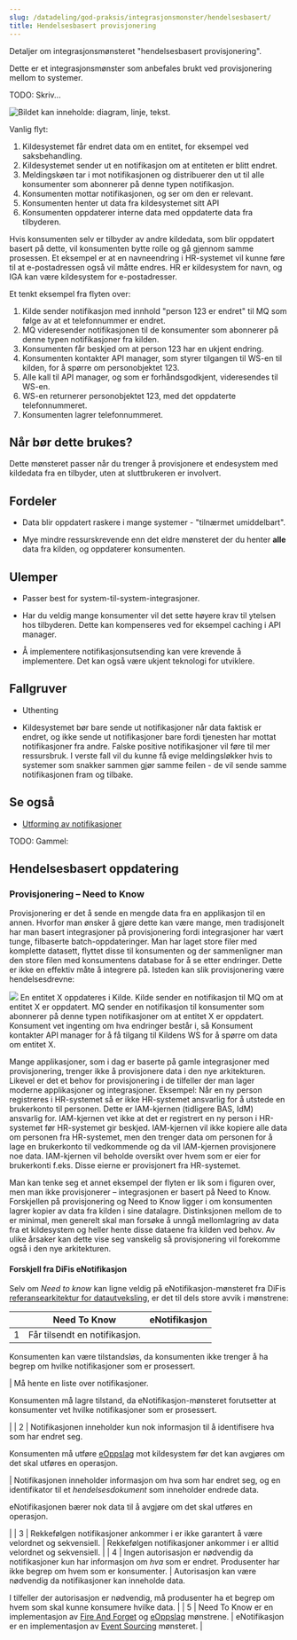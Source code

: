 ```yaml
---
slug: /datadeling/god-praksis/integrasjonsmonster/hendelsesbasert/
title: Hendelsesbasert provisjonering
---
```


Detaljer om integrasjonsmønsteret "hendelsesbasert provisjonering".

Dette er et integrasjonsmønster som anbefales brukt ved provisjonering mellom to systemer.


TODO: Skriv...


![Bildet kan inneholde: diagram, linje, tekst.](/datadeling/img/ws-mq-sirkel.png)


Vanlig flyt:


1. Kildesystemet får endret data om en entitet, for eksempel ved saksbehandling.
2. Kildesystemet sender ut en notifikasjon om at entiteten er blitt endret.
3. Meldingskøen tar i mot notifikasjonen og distribuerer den ut til alle konsumenter som abonnerer på denne typen notifikasjon.
4. Konsumenten mottar notifikasjonen, og ser om den er relevant.
5. Konsumenten henter ut data fra kildesystemet sitt API
6. Konsumenten oppdaterer interne data med oppdaterte data fra tilbyderen.


Hvis konsumenten selv er tilbyder av andre kildedata, som blir oppdatert basert
på dette, vil konsumenten bytte rolle og gå gjennom samme prosessen. Et
eksempel er at en navneendring i HR-systemet vil kunne føre til at
e-postadressen også vil måtte endres. HR er kildesystem for navn, og IGA kan
være kildesystem for e-postadresser.


Et tenkt eksempel fra flyten over:

1. Kilde sender notifikasjon med innhold "person 123 er endret" til MQ som følge av at et telefonnummer er endret.
2. MQ videresender notifikasjonen til de konsumenter som abonnerer på denne typen notifikasjoner fra kilden.
3. Konsumenten får beskjed om at person 123 har en ukjent endring.
4. Konsumenten kontakter API manager, som styrer tilgangen til WS-en til kilden, for å spørre om personobjektet 123.
5. Alle kall til API manager, og som er forhåndsgodkjent, videresendes til WS-en.
6. WS-en returnerer personobjektet 123, med det oppdaterte telefonnummeret.
7. Konsumenten lagrer telefonnummeret.


## Når bør dette brukes?


Dette mønsteret passer når du trenger å provisjonere et endesystem med
kildedata fra en tilbyder, uten at sluttbrukeren er involvert.


## Fordeler


* Data blir oppdatert raskere i mange systemer - "tilnærmet umiddelbart".

* Mye mindre ressurskrevende enn det eldre mønsteret der du henter **alle**
data fra kilden, og oppdaterer konsumenten.


## Ulemper


* Passer best for system-til-system-integrasjoner.

* Har du veldig mange konsumenter vil det sette høyere krav til ytelsen hos
tilbyderen. Dette kan kompenseres ved for eksempel caching i API manager.

* Å implementere notifikasjonsutsending kan vere krevende å implementere. Det
kan også være ukjent teknologi for utviklere.


## Fallgruver


* Uthenting

* Kildesystemet bør bare sende ut notifikasjoner når data faktisk er endret, og
ikke sende ut notifikasjoner bare fordi tjenesten har mottat notifikasjoner fra
andre. Falske positive notifikasjoner vil føre til mer ressursbruk. I verste
fall vil du kunne få evige meldingsløkker hvis to systemer som snakker sammen
gjør samme feilen - de vil sende samme notifikasjonen fram og tilbake.


## Se også


* [Utforming av notifikasjoner](/docs/datadeling/god-praksis/notifikasjonsdesign)


TODO: Gammel:


## Hendelsesbasert oppdatering


### Provisjonering – Need to Know


Provisjonering er det å sende en mengde data fra en applikasjon til en annen. Hvorfor man ønsker å gjøre dette kan være mange, men tradisjonelt har man basert integrasjoner på provisjonering fordi integrasjoner har vært tunge, filbaserte batch-oppdateringer. Man har laget store filer med komplette datasett, flyttet disse til konsumenten og der sammenligner man den store filen med konsumentens database for å se etter endringer. Dette er ikke en effektiv måte å integrere på. Isteden kan slik provisjonering være hendelsesdrevne:


![](/datadeling/img/ws-mq-sirkel.png)
En entitet X oppdateres i Kilde. Kilde sender en notifikasjon til MQ om at entitet X er oppdatert. MQ sender en notifikasjon til konsumenter som abonnerer på denne typen notifikasjoner om at entitet X er oppdatert. Konsument vet ingenting om hva endringer består i, så Konsument kontakter API manager for å få tilgang til Kildens WS for å spørre om data om entitet X.

Mange applikasjoner, som i dag er baserte på gamle integrasjoner med provisjonering, trenger ikke å provisjonere data i den nye arkitekturen. Likevel er det et behov for provisjonering i de tilfeller der man lager moderne applikasjoner og integrasjoner. Eksempel: Når en ny person registreres i HR-systemet så er ikke HR-systemet ansvarlig for å utstede en brukerkonto til personen. Dette er IAM-kjernen (tidligere BAS, IdM) ansvarlig for. IAM-kjernen vet ikke at det er registrert en ny person i HR-systemet før HR-systemet gir beskjed. IAM-kjernen vil ikke kopiere alle data om personen fra HR-systemet, men den trenger data om personen for å lage en brukerkonto til vedkommende og da vil IAM-kjernen provisjonere noe data. IAM-kjernen vil beholde oversikt over hvem som er eier for brukerkonti f.eks. Disse eierne er provisjonert fra HR-systemet.


Man kan tenke seg et annet eksempel der flyten er lik som i figuren over, men man ikke provisjonerer – integrasjonen er basert på Need to Know. Forskjellen på provisjonering og Need to Know ligger i om konsumenten lagrer kopier av data fra kilden i sine datalagre. Distinksjonen mellom de to er minimal, men generelt skal man forsøke å unngå mellomlagring av data fra et kildesystem og heller hente disse dataene fra kilden ved behov. Av ulike årsaker kan dette vise seg vanskelig så provisjonering vil forekomme også i den nye arkitekturen.


#### Forskjell fra DiFis eNotifikasjon


Selv om *Need to know* kan ligne veldig på eNotifikasjon-mønsteret fra DiFis [referansearkitektur for datautveksling](https://doc.difi.no/nasjonal-arkitektur/nab_referanse_arkitekturer_datautveksling/), er det til dels store avvik i mønstrene:




|  | Need To Know | eNotifikasjon |
| --- | --- | --- |
| 1 | Får tilsendt en notifikasjon.


Konsumenten kan være tilstandsløs, da konsumenten ikke trenger å ha begrep om hvilke notifikasjoner som er prosessert.

 | Må hente en liste over notifikasjoner.


Konsumenten må lagre tilstand, da eNotifikasjon-mønsteret forutsetter at konsumenter vet hvilke notifikasjoner som er prosessert.

 |
| 2 | Notifikasjonen inneholder kun nok informasjon til å identifisere hva som har endret seg.


Konsumenten må utføre [eOppslag](https://doc.difi.no/nasjonal-arkitektur/nab_referanse_arkitekturer_datautveksling/#_eoppslag_generelt_arkitekturm%C3%B8nster) mot kildesystem før det kan avgjøres om det skal utføres en operasjon.

 | Notifikasjonen inneholder informasjon om hva som har endret seg, og en identifikator til et *hendelsesdokument* som inneholder endrede data.


eNotifikasjonen bærer nok data til å avgjøre om det skal utføres en operasjon.

 |
| 3 | Rekkefølgen notifikasjoner ankommer i er ikke garantert å være velordnet og sekvensiell. | Rekkefølgen notifikasjoner ankommer i er alltid velordnet og sekvensiell. |
| 4 | Ingen autorisasjon er nødvendig da notifikasjoner kun har informasjon om *hva* som er endret. Produsenter har ikke begrep om hvem som er konsumenter. | Autorisasjon kan være nødvendig da notifikasjoner kan inneholde data.  

  

 I tilfeller der autorisasjon er nødvendig, må produsenter ha et begrep om hvem som skal kunne konsumere hvilke data. |
| 5 | Need To Know er en implementasjon av [Fire And Forget](https://www.enterpriseintegrationpatterns.com/patterns/conversation/FireAndForget.html) og [eOppslag](https://doc.difi.no/nasjonal-arkitektur/nab_referanse_arkitekturer_datautveksling/#_eoppslag_generelt_arkitekturm%C3%B8nster) mønstrene. | eNotifikasjon er en implementasjon av [Event Sourcing](https://martinfowler.com/eaaDev/EventSourcing.html) mønsteret. |
